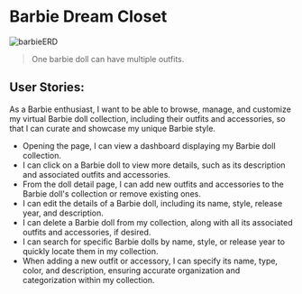 # Barbie Dream Closet

![barbieERD](https://i.imgur.com/BvYY56Y.png)
> One barbie doll can have multiple outfits.

## User Stories:

As a Barbie enthusiast, I want to be able to browse, manage, and customize my virtual Barbie doll collection, including their outfits and accessories, so that I can curate and showcase my unique Barbie style.

* Opening the page,  I can view a dashboard displaying my Barbie doll collection.
* I can click on a Barbie doll to view more details, such as its description and associated outfits and accessories.
* From the doll detail page, I can add new outfits and accessories to the Barbie doll's collection or remove existing ones. 
* I can edit the details of a Barbie doll, including its name, style, release year, and description.
* I can delete a Barbie doll from my collection, along with all its associated outfits and accessories, if desired.
* I can search for specific Barbie dolls by name, style, or release year to quickly locate them in my collection.
* When adding a new outfit or accessory, I can specify its name, type, color, and description, ensuring accurate organization and categorization within my collection.

